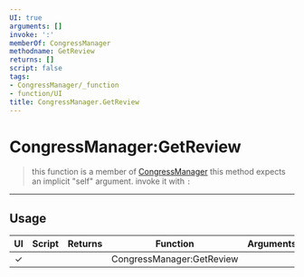 ```yaml
---
UI: true
arguments: []
invoke: ':'
memberOf: CongressManager
methodname: GetReview
returns: []
script: false
tags:
- CongressManager/_function
- function/UI
title: CongressManager.GetReview
---
```

# CongressManager:GetReview
> this function is a member of [CongressManager](civ-6/lua/CongressManager.md)
> this method expects an implicit "self" argument. invoke it with `:`
-----
## Usage
|  UI | Script | Returns | Function | Arguments |
|:---:|:------:|-------:|:--------:|:---------|
|✓| ||CongressManager:GetReview||
